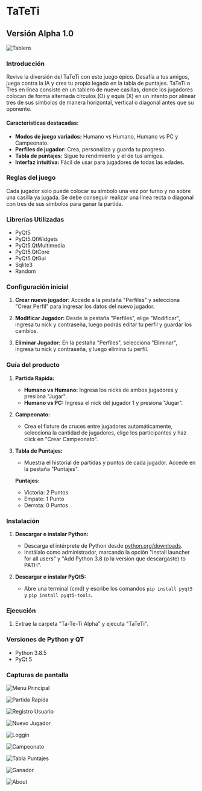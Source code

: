 # TaTeTi 
## Versión Alpha 1.0

![Tablero](https://github.com/CarlosOC/TaTeTi/blob/main/ScreenShot/Tablero.png)

### Introducción
Revive la diversión del TaTeTi con este juego épico. Desafía a tus amigos, juega contra la IA y crea tu propio legado en la tabla de puntajes. TaTeTi o Tres en línea consiste en un tablero de nueve casillas, donde los jugadores colocan de forma alternada círculos (O) y equis (X) en un intento por alinear tres de sus símbolos de manera horizontal, vertical o diagonal antes que su oponente.

#### Características destacadas:
- **Modos de juego variados:** Humano vs Humano, Humano vs PC y Campeonato.
- **Perfiles de jugador:** Crea, personaliza y guarda tu progreso.
- **Tabla de puntajes:** Sigue tu rendimiento y el de tus amigos.
- **Interfaz intuitiva:** Fácil de usar para jugadores de todas las edades.

### Reglas del juego
Cada jugador solo puede colocar su símbolo una vez por turno y no sobre una casilla ya jugada. Se debe conseguir realizar una línea recta o diagonal con tres de sus símbolos para ganar la partida.

### Librerías Utilizadas 
- PyQt5
- PyQt5.QtWidgets
- PyQt5.QtMultimedia
- PyQt5.QtCore
- PyQt5.QtGui
- Sqlite3
- Random 

### Configuración inicial

1. **Crear nuevo jugador:** Accede a la pestaña "Perfiles" y selecciona "Crear Perfil" para ingresar los datos del nuevo jugador.
   
2. **Modificar Jugador:** Desde la pestaña "Perfiles", elige "Modificar", ingresa tu nick y contraseña, luego podrás editar tu perfil y guardar los cambios.

3. **Eliminar Jugador:** En la pestaña "Perfiles", selecciona "Eliminar", ingresa tu nick y contraseña, y luego elimina tu perfil.

### Guía del producto

1. **Partida Rápida:**
   - **Humano vs Humano:** Ingresa los nicks de ambos jugadores y presiona "Jugar".
   - **Humano vs PC:** Ingresa el nick del jugador 1 y presiona "Jugar".

2. **Campeonato:**
   - Crea el fixture de cruces entre jugadores automáticamente, selecciona la cantidad de jugadores, elige los participantes y haz click en "Crear Campeonato".

3. **Tabla de Puntajes:**
   - Muestra el historial de partidas y puntos de cada jugador. Accede en la pestaña "Puntajes".

   **Puntajes:**
   - Victoria: 2 Puntos
   - Empate: 1 Punto
   - Derrota: 0 Puntos

### Instalación

1. **Descargar e instalar Python:**
   - Descarga el intérprete de Python desde [python.org/downloads](https://www.python.org/downloads/).
   - Instálalo como administrador, marcando la opción "Install launcher for all users" y "Add Python 3.8 (o la versión que descargaste) to PATH".

2. **Descargar e instalar PyQt5:**
   - Abre una terminal (cmd) y escribe los comandos `pip install pyqt5` y `pip install pyqt5-tools`.

### Ejecución 

1. Extrae la carpeta "Ta-Te-Ti Alpha" y ejecuta "TaTeTi".

### Versiones de Python y QT

- Python 3.8.5
- PyQt 5

### Capturas de pantalla

![Menu Principal](https://github.com/CarlosOC/TaTeTi/blob/main/ScreenShot/Menu_Principal.png)

![Partida Rapida](https://github.com/CarlosOC/TaTeTi/blob/main/ScreenShot/Partida_Rapida.png)

![Registro Usuario](https://github.com/CarlosOC/TaTeTi/blob/main/ScreenShot/Registro_Usuario.png)

![Nuevo Jugador](https://github.com/CarlosOC/TaTeTi/blob/main/ScreenShot/Nuevo_Jugador.png)

![Loggin](https://github.com/CarlosOC/TaTeTi/blob/main/ScreenShot/Loggin.png)

![Campeonato](https://github.com/CarlosOC/TaTeTi/blob/main/ScreenShot/Campeonato.png)

![Tabla Puntajes](https://github.com/CarlosOC/TaTeTi/blob/main/ScreenShot/Tabla_Puntajes.png)

![Ganador](https://github.com/CarlosOC/TaTeTi/blob/main/ScreenShot/Ganador.png)

![About](https://github.com/CarlosOC/TaTeTi/blob/main/ScreenShot/About.png)
